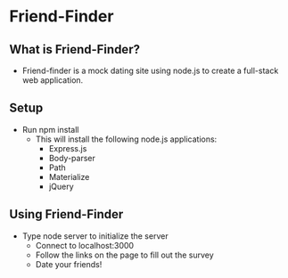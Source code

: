 # Friend-Finder

## What is Friend-Finder?
- Friend-finder is a mock dating site using node.js to create a full-stack web application.

## Setup
- Run npm install
    + This will install the following node.js applications:
        - Express.js
        - Body-parser
        - Path
        - Materialize
        - jQuery

## Using Friend-Finder
- Type node server to initialize the server
    + Connect to localhost:3000
    + Follow the links on the page to fill out the survey
    + Date your friends!
